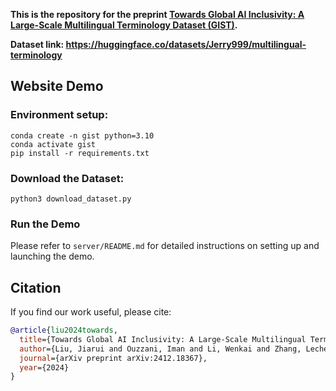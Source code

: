 **This is the repository for the preprint [Towards Global AI Inclusivity: A Large-Scale Multilingual Terminology Dataset (GIST)](https://arxiv.org/abs/2412.18367).**

**Dataset link: https://huggingface.co/datasets/Jerry999/multilingual-terminology**


## Website Demo

### Environment setup:

```
conda create -n gist python=3.10
conda activate gist
pip install -r requirements.txt
```

### Download the Dataset:

```
python3 download_dataset.py
```

### Run the Demo

Please refer to `server/README.md` for detailed instructions on setting up and launching the demo.

## Citation

If you find our work useful, please cite:

```bibtex
@article{liu2024towards,
  title={Towards Global AI Inclusivity: A Large-Scale Multilingual Terminology Dataset},
  author={Liu, Jiarui and Ouzzani, Iman and Li, Wenkai and Zhang, Lechen and Ou, Tianyue and Bouamor, Houda and Jin, Zhijing and Diab, Mona},
  journal={arXiv preprint arXiv:2412.18367},
  year={2024}
}
```
